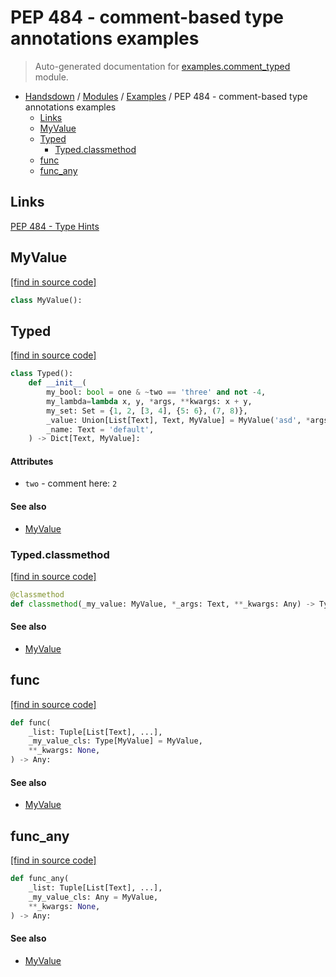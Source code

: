 # PEP 484 - comment-based type annotations examples

> Auto-generated documentation for [examples.comment_typed](https://github.com/vemel/handsdown/blob/master/examples/comment_typed.py) module.

- [Handsdown](../README.md#-handsdown---python-documentation-generator) / [Modules](../MODULES.md#modules) / [Examples](index.md#examples) / PEP 484 - comment-based type annotations examples
    - [Links](#links)
    - [MyValue](#myvalue)
    - [Typed](#typed)
        - [Typed.classmethod](#typedclassmethod)
    - [func](#func)
    - [func_any](#func_any)

## Links

[PEP 484 - Type Hints](https://www.python.org/dev/peps/pep-0484/)

## MyValue

[[find in source code]](https://github.com/vemel/handsdown/blob/master/examples/comment_typed.py#L12)

```python
class MyValue():
```

## Typed

[[find in source code]](https://github.com/vemel/handsdown/blob/master/examples/comment_typed.py#L16)

```python
class Typed():
    def __init__(
        my_bool: bool = one & ~two == 'three' and not -4,
        my_lambda=lambda x, y, *args, **kwargs: x + y,
        my_set: Set = {1, 2, [3, 4], {5: 6}, (7, 8)},
        _value: Union[List[Text], Text, MyValue] = MyValue('asd', *args, kwarg=123, **extras),
        _name: Text = 'default',
    ) -> Dict[Text, MyValue]:
```

#### Attributes

- `two` - comment here: `2`

#### See also

- [MyValue](#myvalue)

### Typed.classmethod

[[find in source code]](https://github.com/vemel/handsdown/blob/master/examples/comment_typed.py#L37)

```python
@classmethod
def classmethod(_my_value: MyValue, *_args: Text, **_kwargs: Any) -> Typed:
```

#### See also

- [MyValue](#myvalue)

## func

[[find in source code]](https://github.com/vemel/handsdown/blob/master/examples/comment_typed.py#L43)

```python
def func(
    _list: Tuple[List[Text], ...],
    _my_value_cls: Type[MyValue] = MyValue,
    **_kwargs: None,
) -> Any:
```

#### See also

- [MyValue](#myvalue)

## func_any

[[find in source code]](https://github.com/vemel/handsdown/blob/master/examples/comment_typed.py#L48)

```python
def func_any(
    _list: Tuple[List[Text], ...],
    _my_value_cls: Any = MyValue,
    **_kwargs: None,
) -> Any:
```

#### See also

- [MyValue](#myvalue)
